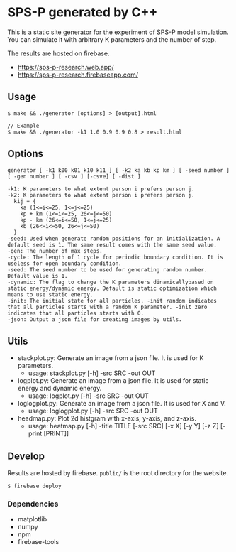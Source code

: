 # SPS-P generated by C++
This is a static site generator for the experiment of SPS-P model simulation. You can simulate it with arbitrary K parameters and the number of step.

The results are hosted on firebase.
- https://sps-p-research.web.app/
- https://sps-p-research.firebaseapp.com/

## Usage
```
$ make && ./generator [options] > [output].html

// Example
$ make && ./generator -k1 1.0 0.9 0.9 0.8 > result.html
```

## Options
```
generator [ -k1 k00 k01 k10 k11 ] [ -k2 ka kb kp km ] [ -seed number ] [ -gen number ] [ -csv ] [-csve] [ -dist ]

-k1: K parameters to what extent person i prefers person j.
-k2: K parameters to what extent person i prefers person j.
  kij = {
    ka (1<=i<=25, 1<=j<=25)
    kp + km (1<=i<=25, 26<=j<=50)
    kp - km (26<=i<=50, 1<=j<=25)
    kb (26<=i<=50, 26<=j<=50)
  }
-seed: Used when generate random positions for an initialization. A default seed is 1. The same result comes with the same seed value.
-gen: The number of max steps.
-cycle: The length of 1 cycle for periodic boundary condition. It is useless for open boundary condition.
-seed: The seed number to be used for generating random number. Default value is 1.
-dynamic: The flag to change the K parameters dinamicallybased on static energy/dynamic energy. Default is static optimization which means to use static energy.
-init: The initial state for all particles. -init random indicates that all particles starts with a random K parameter. -init zero indicates that all particles starts with 0.
-json: Output a json file for creating images by utils.
```

## Utils
- stackplot.py: Generate an image from a json file. It is used for K parameters. 
  - usage: stackplot.py [-h] -src SRC -out OUT
- logplot.py: Generate an image from a json file. It is used for static energy and dynamic energy.
  - usage: logplot.py [-h] -src SRC -out OUT
- loglogplot.py: Generate an image from a json file. It is used for X and V.
  - usage: loglogplot.py [-h] -src SRC -out OUT
- headmap.py: Plot 2d histgram with x-axis, y-axis, and z-axis.
  - usage: heatmap.py [-h] -title TITLE [-src SRC] [-x X] [-y Y] [-z Z] [-print [PRINT]]


## Develop
Results are hosted by firebase. `public/` is the root directory for the website.

```
$ firebase deploy
```

### Dependencies
- matplotlib
- numpy
- npm
- firebase-tools
